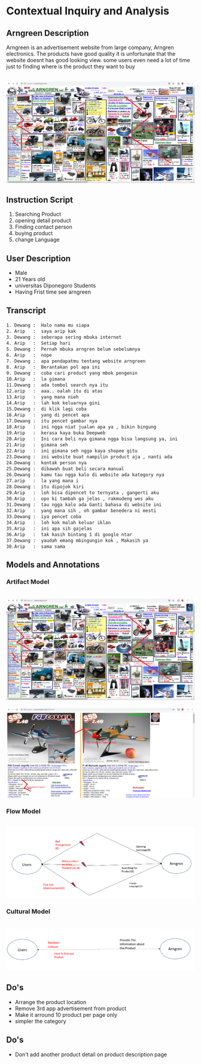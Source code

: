 # Contextual Inquiry and Analysis
## Arngreen Description

Arngreen is an advertisement website from large company, Arngren electronics. The products have good quality it is unfortunate that the website doesnt has good looking view. some users even need a lot of time just to finding where is the product they want to buy 

<br> ![Arngreen](asset/arngren.png) <br>

## Instruction Script
1. Searching Product
2. opening detail product
3. Finding contact person
4. buying product
5. change Language

## User Description
- Male
- 21 Years old
- universitas Diponegoro Students
- Having Frist time see arngreen

## Transcript
```text
1. Dewang :  Halo nama mu siapa
2. Arip   :  saya arip kak
3. Dewang :  seberapa sering mbuka internet
4. Arip   :  Setiap hari
5. Dewang :  Pernah mbuka arngren belum sebelumnya
6. Arip   :  nope
7. Dewang :  apa pendapatmu tentang website arngreen
8. Arip   :  Berantakan pol apa ini
9. Dewang :  coba cari product yang mbok pengenin
10.Arip   :  la gimana
11.Dewang :  ada tombol search nya itu 
12.arip   :  aaa.. oalah itu di atas
13.Arip   :  yang mana nieh
14.Arip   :  lah kok keluarnya gini
15.Dewang :  di klik lagi coba
16.Arip   :  yang di pencet apa
17.Dewang :  itu pencet gambar nya
18.Arip   :  ini ngga niat jualan apa ya , bikin bingung 
19.Arip   :  kerasa kaya buka Deepweb 
20.Arip   :  Ini cara beli nya gimana ngga bisa langsung ya, ini 
21.Arip   :  gimana seh
22.Arip   :  ini gimana seh ngga kaya shopee gitu
23.Dewang :  ini website buat nampilin product aja , nanti ada 
24.Dewang :  kontak person nya       
25.Dewang :  dibawah buat beli secara manual
26.Dewang :  kamu tau ngga kalo di website ada kategory nya
27.arip   :  la yang mana i 
28.Dewang :  itu dipojok kiri
29.Arip   :  loh bisa dipencet to ternyata , gangerti aku
30.Arip   :  opo ki tambah ga jelas , rakmudeng wes aku
31.Dewang :  tau ngga kalo ada Ganti bahasa di website ini 
32.Arip   :  yang mana sih , oh gambar benedera ni mesti
33.Dewang :  iya pencet coba
34.Arip   :  loh kok malah keluar iklan
35.Arip   :  ini apa sih gajelas 
36.Arip   :  tak kasih bintang 1 di google ntar
37.Dewang :  yaudah emang mbingungin kok , Makasih ya
38.Arip   :  sama sama
``` 

## Models and Annotations
### Artifact Model
<br> ![Arngreen](asset/artifact1.png) <br>
<br> ![Arngreen](asset/artifact2.png) <br>
### Flow Model
<br> ![flow](asset/flowmodel.png) <br>
### Cultural Model
<br> ![cultural](asset/Culturalmodel.png) <br>
## Do's
- Arrange the product location
- Remove 3rd app advertisement from product
- Make it arround 10 product per page only
- simpler the category
## Do's
- Don't add another product detail on product description page